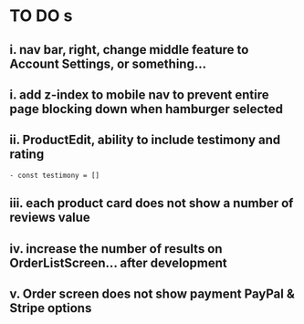 # TO DO s



## i.  nav bar, right, change middle feature to Account Settings, or something...
## i.  add z-index to mobile nav to prevent entire page blocking down when hamburger selected


## ii.  ProductEdit, ability to include testimony and rating
    - const testimony = []


## iii.  each product card does not show a number of reviews value


## iv.   increase the number of results on OrderListScreen... after development


## v.   Order screen does not show payment PayPal & Stripe options